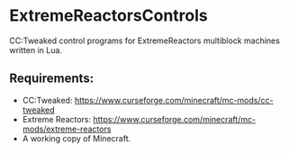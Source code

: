 # ExtremeReactorsControls
CC:Tweaked control programs for ExtremeReactors multiblock machines written in Lua.

## Requirements:
- CC:Tweaked: https://www.curseforge.com/minecraft/mc-mods/cc-tweaked
- Extreme Reactors: https://www.curseforge.com/minecraft/mc-mods/extreme-reactors
- A working copy of Minecraft.